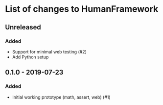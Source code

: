 # List of changes to HumanFramework

## Unreleased
### Added
- Support for minimal web testing (#2)
- Add Python setup

## 0.1.0 - 2019-07-23
### Added
- Initial working prototype (math, assert, web) (#1)
